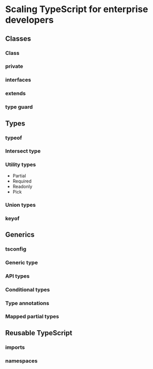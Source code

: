 # Scaling TypeScript for enterprise developers

## Classes

### Class

### private

### interfaces

### extends

### type guard

## Types

### typeof

### Intersect type

### Utility types

- Partial
- Required
- Readonly
- Pick

### Union types

### keyof

## Generics

### tsconfig

### Generic type

### API types

### Conditional types

### Type annotations

### Mapped partial types

## Reusable TypeScript

### imports

### namespaces

### 